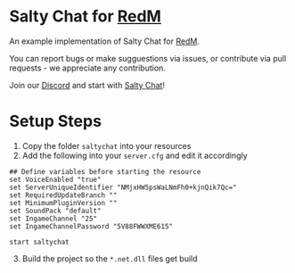 # Salty Chat for [RedM](https://redm.gg/)

An example implementation of Salty Chat for [RedM](https://redm.gg/).

You can report bugs or make sugguestions via issues, or contribute via pull requests - we appreciate any contribution.

Join our [Discord](https://discord.gg/MBCnqSf) and start with [Salty Chat](https://www.saltmine.de/)!

# Setup Steps
1. Copy the folder `saltychat` into your resources
2. Add the following into your `server.cfg` and edit it accordingly
```
## Define variables before starting the resource
set VoiceEnabled "true"
set ServerUniqueIdentifier "NMjxHW5psWaLNmFh0+kjnQik7Qc="
set RequiredUpdateBranch ""
set MinimumPluginVersion ""
set SoundPack "default"
set IngameChannel "25"
set IngameChannelPassword "5V88FWWXME615"

start saltychat
```
3. Build the project so the `*.net.dll` files get build
